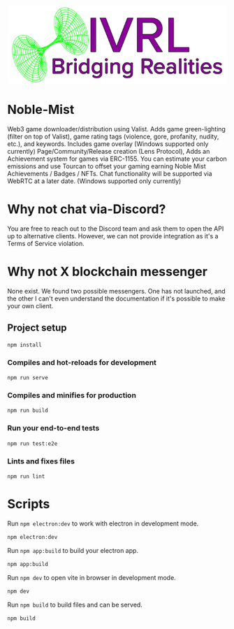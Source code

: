 ![IVRL Logo](./src/assets/logo.png)
# Noble-Mist
Web3 game downloader/distribution using Valist. Adds game green-lighting (filter on top of Valist), game rating tags (violence, gore, profanity, nudity, etc.), and keywords. Includes game overlay (Windows supported only currently) Page/Community/Release creation (Lens Protocol), Adds an Achievement system for games via ERC-1155. You can estimate your carbon emissions and use Tourcan to offset your gaming earning Noble Mist Achievements / Badges / NFTs. Chat functionality will be supported via WebRTC at a later date. (Windows supported only currently)

# Why not chat via-Discord?
You are free to reach out to the Discord team and ask them to open the API up to alternative clients. However, we can not provide integration as it's a Terms of Service violation.

# Why not X blockchain messenger
None exist. We found two possible messengers. One has not launched, and the other I can't even understand the documentation if it's possible to make your own client.

## Project setup
```
npm install
```

### Compiles and hot-reloads for development
```
npm run serve
```

### Compiles and minifies for production
```
npm run build
```

### Run your end-to-end tests
```
npm run test:e2e
```

### Lints and fixes files
```
npm run lint
```

# Scripts

Run `npm electron:dev` to work with electron in development mode.
```bash
npm electron:dev
```

Run `npm app:build` to build your electron app.
```bash
npm app:build
```

Run `npm dev` to open vite in browser in development mode.
```bash
npm dev
```
Run `npm build` to build files and can be served.
```bash
npm build
```